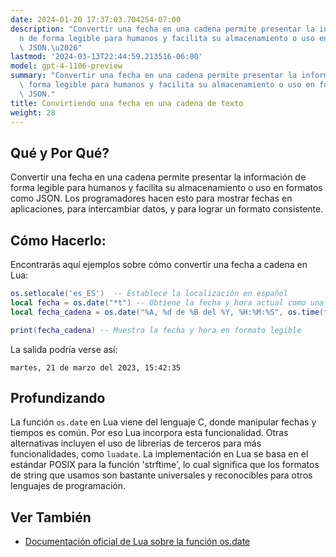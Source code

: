```yaml
---
date: 2024-01-20 17:37:03.704254-07:00
description: "Convertir una fecha en una cadena permite presentar la informaci\xF3\
  n de forma legible para humanos y facilita su almacenamiento o uso en formatos como\
  \ JSON.\u2026"
lastmod: '2024-03-13T22:44:59.213516-06:00'
model: gpt-4-1106-preview
summary: "Convertir una fecha en una cadena permite presentar la informaci\xF3n de\
  \ forma legible para humanos y facilita su almacenamiento o uso en formatos como\
  \ JSON."
title: Convirtiendo una fecha en una cadena de texto
weight: 28
---
```


## Qué y Por Qué?
Convertir una fecha en una cadena permite presentar la información de forma legible para humanos y facilita su almacenamiento o uso en formatos como JSON. Los programadores hacen esto para mostrar fechas en aplicaciones, para intercambiar datos, y para lograr un formato consistente.

## Cómo Hacerlo:
Encontrarás aquí ejemplos sobre cómo convertir una fecha a cadena en Lua:

```Lua
os.setlocale('es_ES')  -- Establece la localización en español
local fecha = os.date("*t") -- Obtiene la fecha y hora actual como una tabla
local fecha_cadena = os.date("%A, %d de %B del %Y, %H:%M:%S", os.time(fecha))

print(fecha_cadena) -- Muestra la fecha y hora en formato legible
```
La salida podría verse así:
```
martes, 21 de marzo del 2023, 15:42:35
```

## Profundizando
La función `os.date` en Lua viene del lenguaje C, donde manipular fechas y tiempos es común. Por eso Lua incorpora esta funcionalidad. Otras alternativas incluyen el uso de librerías de terceros para más funcionalidades, como `luadate`. La implementación en Lua se basa en el estándar POSIX para la función 'strftime', lo cual significa que los formatos de string que usamos son bastante universales y reconocibles para otros lenguajes de programación.

## Ver También
- [Documentación oficial de Lua sobre la función os.date](https://www.lua.org/manual/5.4/manual.html#pdf-os.date)

